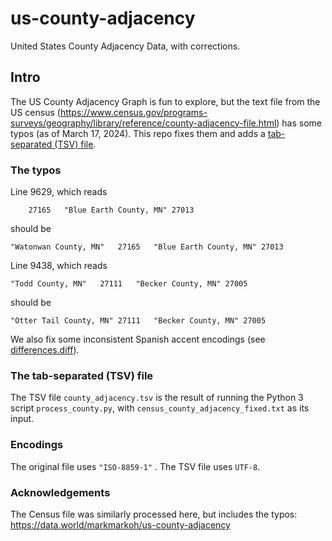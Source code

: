 # us-county-adjacency

United States County Adjacency Data, with corrections.

## Intro

The US County Adjacency Graph is fun to explore, but the text file from the US census 
(https://www.census.gov/programs-surveys/geography/library/reference/county-adjacency-file.html)
has some typos (as of March 17, 2024).
This repo fixes them and adds a [tab-separated (TSV) file](https://github.com/turibe/us-county-adjacency/blob/main/county_adjacency.tsv).

### The typos

Line 9629, which reads
```
    27165	"Blue Earth County, MN"	27013
```
should be
```
"Watonwan County, MN"	27165	"Blue Earth County, MN"	27013
```

Line 9438, which reads
```
"Todd County, MN"   27111   "Becker County, MN" 27005
```
should be
```
"Otter Tail County, MN"	27111	"Becker County, MN"	27005
```

We also fix some inconsistent Spanish accent encodings (see [differences.diff](https://github.com/turibe/us-county-adjacency/blob/small_updates/differences.diff)).

### The tab-separated (TSV) file

The TSV file `county_adjacency.tsv` is the result of running the Python 3 script `process_county.py`,
with `census_county_adjacency_fixed.txt` as its input.

### Encodings

The original file uses `"ISO-8859-1"` . The TSV file uses `UTF-8`.

### Acknowledgements

The Census file was similarly processed here, but includes the typos:
https://data.world/markmarkoh/us-county-adjacency
